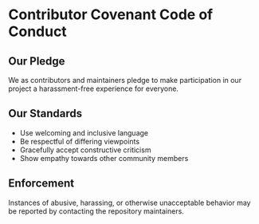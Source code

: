 # Contributor Covenant Code of Conduct

## Our Pledge
We as contributors and maintainers pledge to make participation in our project a harassment-free experience for everyone.

## Our Standards
- Use welcoming and inclusive language
- Be respectful of differing viewpoints
- Gracefully accept constructive criticism
- Show empathy towards other community members

## Enforcement
Instances of abusive, harassing, or otherwise unacceptable behavior may be reported by contacting the repository maintainers.
